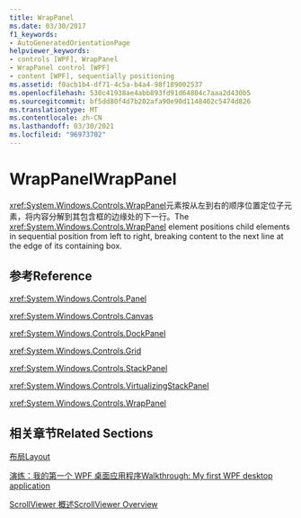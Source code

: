 ```yaml
---
title: WrapPanel
ms.date: 03/30/2017
f1_keywords:
- AutoGeneratedOrientationPage
helpviewer_keywords:
- controls [WPF], WrapPanel
- WrapPanel control [WPF]
- content [WPF], sequentially positioning
ms.assetid: f0acb1b4-df71-4c5a-b4a4-98f189002537
ms.openlocfilehash: 530c41938ae4abb893fd91d64804c7aaa2d430b5
ms.sourcegitcommit: bf5dd80f4d7b202afa90e90d1148402c5474d826
ms.translationtype: MT
ms.contentlocale: zh-CN
ms.lasthandoff: 03/30/2021
ms.locfileid: "96973702"
---
```

# <a name="wrappanel"></a><span data-ttu-id="a5c66-102">WrapPanel</span><span class="sxs-lookup"><span data-stu-id="a5c66-102">WrapPanel</span></span>
<span data-ttu-id="a5c66-103"><xref:System.Windows.Controls.WrapPanel>元素按从左到右的顺序位置定位子元素，将内容分解到其包含框的边缘处的下一行。</span><span class="sxs-lookup"><span data-stu-id="a5c66-103">The <xref:System.Windows.Controls.WrapPanel> element positions child elements in sequential position from left to right, breaking content to the next line at the edge of its containing box.</span></span>  
  
## <a name="reference"></a><span data-ttu-id="a5c66-104">参考</span><span class="sxs-lookup"><span data-stu-id="a5c66-104">Reference</span></span>  
 <xref:System.Windows.Controls.Panel>  
  
 <xref:System.Windows.Controls.Canvas>  
  
 <xref:System.Windows.Controls.DockPanel>  
  
 <xref:System.Windows.Controls.Grid>  
  
 <xref:System.Windows.Controls.StackPanel>  
  
 <xref:System.Windows.Controls.VirtualizingStackPanel>  
  
 <xref:System.Windows.Controls.WrapPanel>  
  
## <a name="related-sections"></a><span data-ttu-id="a5c66-105">相关章节</span><span class="sxs-lookup"><span data-stu-id="a5c66-105">Related Sections</span></span>  
 [<span data-ttu-id="a5c66-106">布局</span><span class="sxs-lookup"><span data-stu-id="a5c66-106">Layout</span></span>](../advanced/layout.md)  
  
 [<span data-ttu-id="a5c66-107">演练：我的第一个 WPF 桌面应用程序</span><span class="sxs-lookup"><span data-stu-id="a5c66-107">Walkthrough: My first WPF desktop application</span></span>](../getting-started/walkthrough-my-first-wpf-desktop-application.md)  
  
 [<span data-ttu-id="a5c66-108">ScrollViewer 概述</span><span class="sxs-lookup"><span data-stu-id="a5c66-108">ScrollViewer Overview</span></span>](scrollviewer-overview.md)
